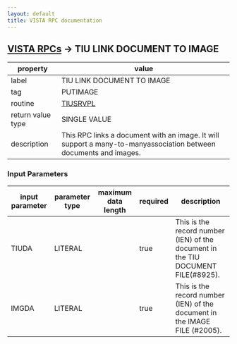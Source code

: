 ```yaml
---
layout: default
title: VISTA RPC documentation
---
```




## [VISTA RPCs](TableOfContent.md) &#8594; TIU LINK DOCUMENT TO IMAGE 

 property | value 
--- | --- 
 label | TIU LINK DOCUMENT TO IMAGE
 tag | PUTIMAGE
 routine | [TIUSRVPL](http://code.osehra.org/dox/Routine_TIUSRVPL_source.html)
 return value type | SINGLE VALUE
 description | This RPC links a document with an image. It will support a many-to-manyassociation between documents and images.

### Input Parameters

| input parameter | parameter type | maximum data length | required | description | 
| --- | --- | --- | --- | --- | 
| TIUDA | LITERAL |  | true | This is the record number (IEN) of the document in the TIU DOCUMENT FILE(#8925). | 
| IMGDA | LITERAL |  | true | This is the record number (IEN) of the document in the IMAGE FILE (#2005). | 